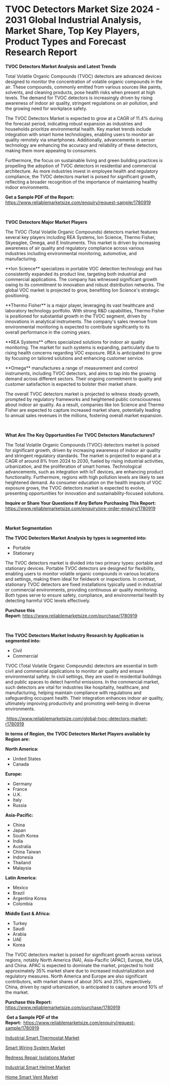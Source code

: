 <p><h1>TVOC Detectors Market Size 2024 - 2031 Global Industrial Analysis, Market Share, Top Key Players, Product Types and Forecast Research Report</h1></p><p><strong>TVOC Detectors Market Analysis and Latest Trends</strong></p>
<p><p>Total Volatile Organic Compounds (TVOC) detectors are advanced devices designed to monitor the concentration of volatile organic compounds in the air. These compounds, commonly emitted from various sources like paints, solvents, and cleaning products, pose health risks when present at high levels. The demand for TVOC detectors is increasingly driven by rising awareness of indoor air quality, stringent regulations on air pollution, and the growing need for workplace safety.</p><p>The TVOC Detectors Market is expected to grow at a CAGR of 11.4% during the forecast period, indicating robust expansion as industries and households prioritize environmental health. Key market trends include integration with smart home technologies, enabling users to monitor air quality remotely via smartphones. Additionally, advancements in sensor technology are enhancing the accuracy and reliability of these detectors, making them more appealing to consumers.</p><p>Furthermore, the focus on sustainable living and green building practices is propelling the adoption of TVOC detectors in residential and commercial architecture. As more industries invest in employee health and regulatory compliance, the TVOC detectors market is poised for significant growth, reflecting a broader recognition of the importance of maintaining healthy indoor environments.</p></p>
<p><strong>Get a Sample PDF of the Report:&nbsp;</strong> <a href="https://www.reliablemarketsize.com/enquiry/request-sample/1780919?utm_campaign=1412&utm_medium=2&utm_source=Github&utm_content=ia&utm_term=09102024&utm_id=tvoc-detectors">https://www.reliablemarketsize.com/enquiry/request-sample/1780919</a></p>
<p>&nbsp;</p>
<p><strong>TVOC Detectors Major Market Players</strong></p>
<p><p>The TVOC (Total Volatile Organic Compounds) detectors market features several key players including REA Systems, Ion Science, Thermo Fisher, Skyeaglee, Omega, and E Instruments. This market is driven by increasing awareness of air quality and regulatory compliance across various industries including environmental monitoring, automotive, and manufacturing.</p><p>**Ion Science** specializes in portable VOC detection technology and has consistently expanded its product line, targeting both industrial and commercial applications. The company has witnessed significant growth owing to its commitment to innovation and robust distribution networks. The global VOC market is projected to grow, benefiting Ion Science's strategic positioning.</p><p>**Thermo Fisher** is a major player, leveraging its vast healthcare and laboratory technology portfolio. With strong R&D capabilities, Thermo Fisher is positioned for substantial growth in the TVOC segment, driven by innovations in analytical instruments. The company's sales revenue from environmental monitoring is expected to contribute significantly to its overall performance in the coming years.</p><p>**REA Systems** offers specialized solutions for indoor air quality monitoring. The market for such systems is expanding, particularly due to rising health concerns regarding VOC exposure. REA is anticipated to grow by focusing on tailored solutions and enhancing customer service.</p><p>**Omega** manufactures a range of measurement and control instruments, including TVOC detectors, and aims to tap into the growing demand across different sectors. Their ongoing commitment to quality and customer satisfaction is expected to bolster their market share.</p><p>The overall TVOC detectors market is projected to witness steady growth, prompted by regulatory frameworks and heightened public consciousness about indoor air quality. As a result, companies like Ion Science and Thermo Fisher are expected to capture increased market share, potentially leading to annual sales revenues in the millions, fostering overall market expansion.</p></p>
<p>&nbsp;</p>
<p><strong>What Are The Key Opportunities For TVOC Detectors Manufacturers?</strong></p>
<p><p>The Total Volatile Organic Compounds (TVOC) detectors market is poised for significant growth, driven by increasing awareness of indoor air quality and stringent regulatory standards. The market is projected to expand at a CAGR of around 8% from 2024 to 2030, fueled by rising industrial activities, urbanization, and the proliferation of smart homes. Technological advancements, such as integration with IoT devices, are enhancing product functionality. Furthermore, regions with high pollution levels are likely to see heightened demand. As consumer education on the health impacts of VOC exposure grows, the TVOC detectors market is expected to evolve, presenting opportunities for innovation and sustainability-focused solutions.</p></p>
<p><strong>Inquire or Share Your Questions If Any Before Purchasing This Report:</strong> <a href="https://www.reliablemarketsize.com/enquiry/pre-order-enquiry/1780919?utm_campaign=1412&utm_medium=2&utm_source=Github&utm_content=ia&utm_term=09102024&utm_id=tvoc-detectors">https://www.reliablemarketsize.com/enquiry/pre-order-enquiry/1780919</a></p>
<p>&nbsp;</p>
<p><strong>Market Segmentation</strong></p>
<p><strong>The TVOC Detectors Market Analysis by types is segmented into:</strong></p>
<p><ul><li>Portable</li><li>Stationary</li></ul></p>
<p><p>The TVOC detectors market is divided into two primary types: portable and stationary devices. Portable TVOC detectors are designed for flexibility, enabling users to monitor volatile organic compounds in various locations and settings, making them ideal for fieldwork or inspections. In contrast, stationary TVOC detectors are fixed installations typically used in industrial or commercial environments, providing continuous air quality monitoring. Both types serve to ensure safety, compliance, and environmental health by detecting harmful VOC levels effectively.</p></p>
<p><strong>Purchase this Report:&nbsp;</strong><a href="https://www.reliablemarketsize.com/purchase/1780919?utm_campaign=1412&utm_medium=2&utm_source=Github&utm_content=ia&utm_term=09102024&utm_id=tvoc-detectors">https://www.reliablemarketsize.com/purchase/1780919</a></p>
<p>&nbsp;</p>
<p><strong>The TVOC Detectors Market Industry Research by Application is segmented into:</strong></p>
<p><ul><li>Civil</li><li>Commercial</li></ul></p>
<p><p>TVOC (Total Volatile Organic Compounds) detectors are essential in both civil and commercial applications to monitor air quality and ensure environmental safety. In civil settings, they are used in residential buildings and public spaces to detect harmful emissions. In the commercial market, such detectors are vital for industries like hospitality, healthcare, and manufacturing, helping maintain compliance with regulations and safeguarding occupant health. Their integration enhances indoor air quality, ultimately improving productivity and promoting well-being in diverse environments.</p></p>
<p><a href="https://www.reliablemarketsize.com/global-tvoc-detectors-market-r1780919?utm_campaign=1412&utm_medium=2&utm_source=Github&utm_content=ia&utm_term=09102024&utm_id=tvoc-detectors">&nbsp;https://www.reliablemarketsize.com/global-tvoc-detectors-market-r1780919</a></p>
<p><strong>In terms of Region, the TVOC Detectors Market Players available by Region are:</strong></p>
<p>
    <p> <strong> North America: </strong>
        <ul>
            <li>United States</li>
            <li>Canada</li>
        </ul>
        </p> 
    <p> <strong> Europe: </strong>
        <ul>
            <li>Germany</li>
            <li>France</li>
            <li>U.K.</li>
            <li>Italy</li>
            <li>Russia</li>
        </ul>
        </p> 
    <p> <strong> Asia-Pacific: </strong>
        <ul>
            <li>China</li>
            <li>Japan</li>
            <li>South Korea</li>
            <li>India</li>
            <li>Australia</li>
            <li>China Taiwan</li>
            <li>Indonesia</li>
            <li>Thailand</li>
            <li>Malaysia</li>
        </ul>
        </p> 
    <p> <strong> Latin America: </strong>
        <ul>
            <li>Mexico</li>
            <li>Brazil</li>
            <li>Argentina Korea</li>
            <li>Colombia</li>
        </ul>
        </p> 
    <p> <strong> Middle East & Africa: </strong>
        <ul>
            <li>Turkey</li>
            <li>Saudi</li>
            <li>Arabia</li>
            <li>UAE</li>
            <li>Korea</li>
        </ul>
    </p>
    </p>
<p><p>The TVOC detectors market is poised for significant growth across various regions, notably North America (NA), Asia-Pacific (APAC), Europe, the USA, and China. APAC is expected to dominate the market, projected to hold approximately 35% market share due to increased industrialization and regulatory measures. North America and Europe are also significant contributors, with market shares of about 30% and 25%, respectively. China, driven by rapid urbanization, is anticipated to capture around 10% of the market.</p></p>
<p><strong>Purchase this Report: </strong><a href="https://www.reliablemarketsize.com/purchase/1780919?utm_campaign=1412&utm_medium=2&utm_source=Github&utm_content=ia&utm_term=09102024&utm_id=tvoc-detectors">https://www.reliablemarketsize.com/purchase/1780919</a></p>
<p>&nbsp;<strong>Get a Sample PDF of the Report:&nbsp;&nbsp;</strong><a href="https://www.reliablemarketsize.com/enquiry/request-sample/1780919?utm_campaign=1412&utm_medium=2&utm_source=Github&utm_content=ia&utm_term=09102024&utm_id=tvoc-detectors">https://www.reliablemarketsize.com/enquiry/request-sample/1780919</a></p>
<p><strong></strong></p>
<p><p><a href="https://www.linkedin.com/pulse/future-industrial-smart-thermostat-market-global-forecast-zegtf?utm_campaign=1412&utm_medium=2&utm_source=Github&utm_content=ia&utm_term=09102024&utm_id=tvoc-detectors">Industrial Smart Thermostat Market</a></p><p><a href="https://www.linkedin.com/pulse/smart-wiring-system-market-size-segmentation-trends-growth-2zagf?utm_campaign=1412&utm_medium=2&utm_source=Github&utm_content=ia&utm_term=09102024&utm_id=tvoc-detectors">Smart Wiring System Market</a></p><p><a href="https://github.com/ChiragRp1/Market-Research-Report-List-6/blob/main/redness-repair-isolations-market.md?utm_campaign=1412&utm_medium=2&utm_source=Github&utm_content=ia&utm_term=09102024&utm_id=tvoc-detectors">Redness Repair Isolations Market</a></p><p><a href="https://www.linkedin.com/pulse/industrial-smart-helmet-market-global-insights-sales-trends-9wnnf?utm_campaign=1412&utm_medium=2&utm_source=Github&utm_content=ia&utm_term=09102024&utm_id=tvoc-detectors">Industrial Smart Helmet Market</a></p><p><a href="https://www.linkedin.com/pulse/home-smart-vent-industry-insights-report-analyzing-market-trends-qvwxc?utm_campaign=1412&utm_medium=2&utm_source=Github&utm_content=ia&utm_term=09102024&utm_id=tvoc-detectors">Home Smart Vent Market</a></p></p>